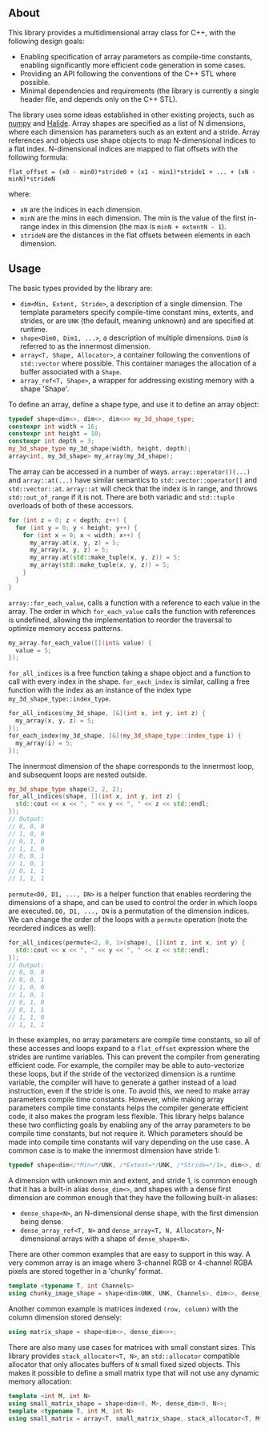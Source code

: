 About
-----

This library provides a multidimensional array class for C++, with the following design goals:
* Enabling specification of array parameters as compile-time constants, enabling significantly more efficient code generation in some cases.
* Providing an API following the conventions of the C++ STL where possible.
* Minimal dependencies and requirements (the library is currently a single header file, and depends only on the C++ STL).

The library uses some ideas established in other existing projects, such as [numpy](https://numpy.org/doc/1.17/reference/arrays.ndarray.html) and [Halide](https://halide-lang.org/docs/class_halide_1_1_runtime_1_1_buffer.html).
Array shapes are specified as a list of N dimensions, where each dimension has parameters such as an extent and a stride.
Array references and objects use shape objects to map N-dimensional indices to a flat index.
N-dimensional indices are mapped to flat offsets with the following formula:
```
flat_offset = (x0 - min0)*stride0 + (x1 - min1)*stride1 + ... + (xN - minN)*strideN
```
where:
* `xN` are the indices in each dimension.
* `minN` are the mins in each dimension. The min is the value of the first in-range index in this dimension (the max is `minN + extentN - 1`).
* `strideN` are the distances in the flat offsets between elements in each dimension.

Usage
-----

The basic types provided by the library are:
* `dim<Min, Extent, Stride>`, a description of a single dimension. The template parameters specify compile-time constant mins, extents, and strides, or are `UNK` (the default, meaning unknown) and are specified at runtime.
* `shape<Dim0, Dim1, ...>`, a description of multiple dimensions. `Dim0` is referred to as the innermost dimension.
* `array<T, Shape, Allocator>`, a container following the conventions of `std::vector` where possible. This container manages the allocation of a buffer associated with a `Shape`.
* `array_ref<T, Shape>`, a wrapper for addressing existing memory with a shape 'Shape'.

To define an array, define a shape type, and use it to define an array object:
```c++
typedef shape<dim<>, dim<>, dim<>> my_3d_shape_type;
constexpr int width = 16;
constexpr int height = 10;
constexpr int depth = 3;
my_3d_shape_type my_3d_shape(width, height, depth);
array<int, my_3d_shape> my_array(my_3d_shape);
```

The array can be accessed in a number of ways.
`array::operator()(...)` and `array::at(...)` have similar semantics to `std::vector::operator[]` and `std::vector::at`.
`array::at` will check that the index is in range, and throws `std::out_of_range` if it is not.
There are both variadic and `std::tuple` overloads of both of these accessors.
```c++
for (int z = 0; z < depth; z++) {
  for (int y = 0; y < height; y++) {
    for (int x = 0; x < width; x++) {
      my_array.at(x, y, z) = 5;
      my_array(x, y, z) = 5;
      my_array.at(std::make_tuple(x, y, z)) = 5;
      my_array(std::make_tuple(x, y, z)) = 5;
    }
  }
}
```

`array::for_each_value`, calls a function with a reference to each value in the array.
The order in which `for_each_value` calls the function with references is undefined, allowing the implementation to reorder the traversal to optimize memory access patterns.
```c++
my_array.for_each_value([](int& value) {
  value = 5;
});
```

`for_all_indices` is a free function taking a shape object and a function to call with every index in the shape.
`for_each_index` is similar, calling a free function with the index as an instance of the index type `my_3d_shape_type::index_type`.
```c++
for_all_indices(my_3d_shape, [&](int x, int y, int z) {
  my_array(x, y, z) = 5;
});
for_each_index(my_3d_shape, [&](my_3d_shape_type::index_type i) {
  my_array(i) = 5;
});
```

The innermost dimension of the shape corresponds to the innermost loop, and subsequent loops are nested outside.
```c++
my_3d_shape_type shape(2, 2, 2);
for_all_indices(shape, [](int x, int y, int z) {
  std::cout << x << ", " << y << ", " << z << std::endl;
});
// Output:
// 0, 0, 0
// 1, 0, 0
// 0, 1, 0
// 1, 1, 0
// 0, 0, 1
// 1, 0, 1
// 0, 1, 1
// 1, 1, 1
```

`permute<D0, D1, ..., DN>` is a helper function that enables reordering the dimensions of a shape, and can be used to control the order in which loops are executed.
`D0, D1, ..., DN` is a permutation of the dimension indices.
We can change the order of the loops with a `permute` operation (note the reordered indices as well):
```c++
for_all_indices(permute<2, 0, 1>(shape), [](int z, int x, int y) {
  std::cout << x << ", " << y << ", " << z << std::endl;
});
// Output:
// 0, 0, 0
// 0, 0, 1
// 1, 0, 0
// 1, 0, 1
// 0, 1, 0
// 0, 1, 1
// 1, 1, 0
// 1, 1, 1
```

In these examples, no array parameters are compile time constants, so all of these accesses and loops expand to a `flat_offset` expression where the strides are runtime variables.
This can prevent the compiler from generating efficient code.
For example, the compiler may be able to auto-vectorize these loops, but if the stride of the vectorized dimension is a runtime variable, the compiler will have to generate a gather instead of a load instruction, even if the stride is one.
To avoid this, we need to make array parameters compile time constants.
However, while making array parameters compile time constants helps the compiler generate efficient code, it also makes the program less flexible.
This library helps balance these two conflicting goals by enabling any of the array parameters to be compile time constants, but not require it.
Which parameters should be made into compile time constants will vary depending on the use case.
A common case is to make the innermost dimension have stride 1:
```c++
typedef shape<dim</*Min=*/UNK, /*Extent=*/UNK, /*Stride=*/1>, dim<>, dim<>> my_dense_3d_shape_type;
```

A dimension with unknown min and extent, and stride 1, is common enough that it has a built-in alias `dense_dim<>`, and shapes with a dense first dimension are common enough that they have the following built-in aliases:
* `dense_shape<N>`, an N-dimensional dense shape, with the first dimension being dense.
* `dense_array_ref<T, N>` and `dense_array<T, N, Allocator>`, N-dimensional arrays with a shape of `dense_shape<N>`.

There are other common examples that are easy to support in this way.
A very common array is an image where 3-channel RGB or 4-channel RGBA pixels are stored together in a 'chunky' format.
```c++
template <typename T, int Channels>
using chunky_image_shape = shape<dim<UNK, UNK, Channels>, dim<>, dense_dim<0, Channels>>;
```

Another common example is matrices indexed `(row, column)` with the column dimension stored densely:
```c++
using matrix_shape = shape<dim<>, dense_dim<>>;
```

There are also many use cases for matrices with small constant sizes.
This library provides `stack_allocator<T, N>`, an `std::allocator` compatible allocator that only allocates buffers of `N` small fixed sized objects.
This makes it possible to define a small matrix type that will not use any dynamic memory allocation:
```c++
template <int M, int N>
using small_matrix_shape = shape<dim<0, M>, dense_dim<0, N>>;
template <typename T, int M, int N>
using small_matrix = array<T, small_matrix_shape, stack_allocator<T, M*N>>;
```
